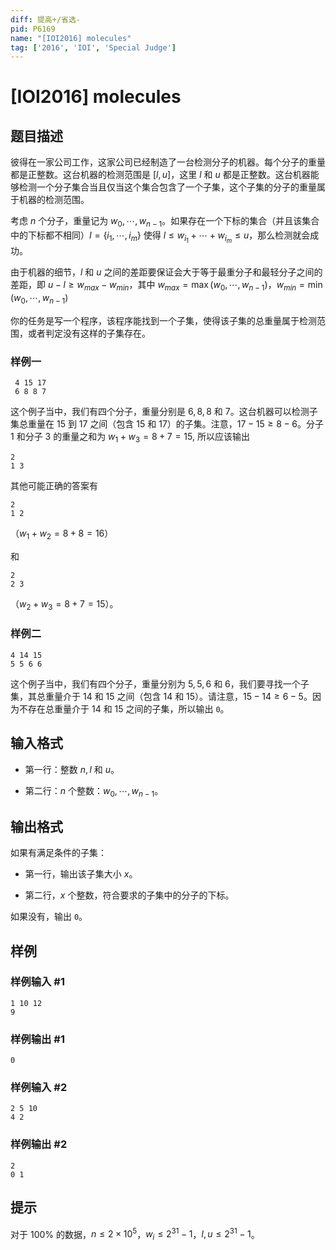 ```yaml
---
diff: 提高+/省选-
pid: P6169
name: "[IOI2016] molecules"
tag: ['2016', 'IOI', 'Special Judge']
---
```

# [IOI2016] molecules
## 题目描述

彼得在一家公司工作，这家公司已经制造了一台检测分子的机器。每个分子的重量都是正整数。这台机器的检测范围是 $[l,u]$，这里 $l$ 和 $u$ 都是正整数。这台机器能够检测一个分子集合当且仅当这个集合包含了一个子集，这个子集的分子的重量属于机器的检测范围。

考虑 $n$ 个分子，重量记为 $w_0,\cdots,w_{n-1}$。如果存在一个下标的集合（并且该集合中的下标都不相同）$I=\{i_1,\cdots,i_m\}$ 使得 $l\le w_{i_1}+\cdots+w_{i_m}\le u$，那么检测就会成功。

由于机器的细节，$l$ 和 $u$ 之间的差距要保证会大于等于最重分子和最轻分子之间的差距，即 $u-l \ge w_{max}-w_{min}$，其中 $w_{max}=\max(w_0,\cdots,w_{n-1})$，$w_{min}=\min(w_0,\cdots,w_{n-1})$

你的任务是写一个程序，该程序能找到一个子集，使得该子集的总重量属于检测范围，或者判定没有这样的子集存在。


### 样例一 
 
 ```
  4 15 17
  6 8 8 7
 ```

这个例子当中，我们有四个分子，重量分别是 $6,8,8$ 和 $7$。这台机器可以检测子集总重量在 $15$ 到 $17$ 之间（包含 $15$ 和 $17$）的子集。注意，$17-15 \ge 8-6$。分子 $1$ 和分子 $3$ 的重量之和为 $w_1+w_3=8+7=15$, 所以应该输出
```
2
1 3
```
其他可能正确的答案有 
```
2 
1 2
```
（$w_1+w_2=8+8=16$）

和 
```
2
2 3
```
（$w_2+w_3=8+7=15$）。

### 样例二 

```
4 14 15
5 5 6 6
```

这个例子当中，我们有四个分子，重量分别为 $5,5,6$ 和 $6$，我们要寻找一个子集，其总重量介于 $14$ 和 $15$ 之间（包含 $14$ 和 $15$）。请注意，$15-14 \ge 6-5$。因为不存在总重量介于 $14$ 和 $15$ 之间的子集，所以输出 `0`。
## 输入格式

- 第一行：整数 $n,l$ 和 $u$。

- 第二行：$n$ 个整数：$w_0,\cdots,w_{n-1}$。
## 输出格式

如果有满足条件的子集：

- 第一行，输出该子集大小 $x$。

- 第二行，$x$ 个整数，符合要求的子集中的分子的下标。

如果没有，输出 `0`。
## 样例

### 样例输入 #1
```
1 10 12
9

```
### 样例输出 #1
```
0

```
### 样例输入 #2
```
2 5 10
4 2
```
### 样例输出 #2
```
2
0 1
```
## 提示

对于 $100\%$ 的数据，$n \le 2 \times 10^5$，$w_i \le 	2^{31}-1$，$l,u \le 2^{31}-1$。
